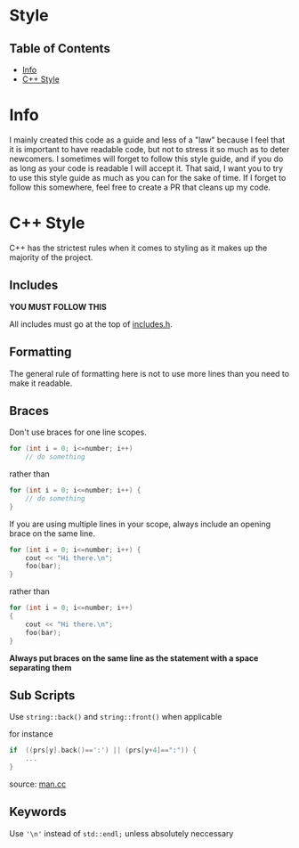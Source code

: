 # Style

## Table of Contents

* [Info](#info)
* [C++ Style](#c++-ctyle)

# Info
I mainly created this code as a guide and less of a "law" because I feel that it is important to have readable code, but not to stress it so much as to deter newcomers. I sometimes will forget to follow this style guide, and if you do as long as your code is readable I will accept it. That said, I want you to try to use this style guide as much as you can for the sake of time. If I forget to follow this somewhere, feel free to create a PR that cleans up my code.

# C++ Style
C++ has the strictest rules when it comes to styling as it makes up the majority of the project.

## Includes
**YOU MUST FOLLOW THIS**

All includes must go at the top of [includes.h](/src/include/includes.h).

## Formatting
The general rule of formatting here is not to use more lines than you need to make it readable.

## Braces
Don't use braces for one line scopes.
```cpp
for (int i = 0; i<=number; i++)
    // do something
```
rather than
```cpp
for (int i = 0; i<=number; i++) {
    // do something
}
```

If you are using multiple lines in your scope, always include an opening brace on the same line.

```cpp
for (int i = 0; i<=number; i++) {
    cout << "Hi there.\n";
    foo(bar);
}
```
rather than
```cpp
for (int i = 0; i<=number; i++)
{
    cout << "Hi there.\n";
    foo(bar);
}
```
**Always put braces on the same line as the statement with a space separating them**

## Sub Scripts

Use `string::back()` and `string::front()` when applicable

for instance
```cpp
if  ((prs[y].back()==':') || (prs[y+4]==":")) {
    ...
}
```
source: [man.cc](/src/values/man.cc)


## Keywords
Use `'\n'` instead of `std::endl;` unless absolutely neccessary